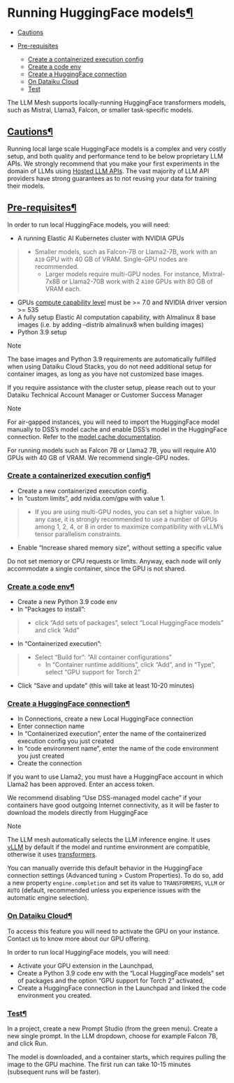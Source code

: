 Running HuggingFace models[¶](#running-huggingface-models "Permalink to this heading")
======================================================================================



* [Cautions](#cautions)
* [Pre\-requisites](#pre-requisites)


	+ [Create a containerized execution config](#create-a-containerized-execution-config)
	+ [Create a code env](#create-a-code-env)
	+ [Create a HuggingFace connection](#create-a-huggingface-connection)
	+ [On Dataiku Cloud](#on-dataiku-cloud)
	+ [Test](#test)



The LLM Mesh supports locally\-running HuggingFace transformers models, such as Mistral, Llama3, Falcon, or smaller task\-specific models.



[Cautions](#id1)[¶](#cautions "Permalink to this heading")
----------------------------------------------------------


Running local large scale HuggingFace models is a complex and very costly setup, and both quality and performance tend to be below proprietary LLM APIs. We strongly recommend that you make your first experiments in the domain of LLMs using [Hosted LLM APIs](llm-connections.html). The vast majority of LLM API providers have strong guarantees as to not reusing your data for training their models.




[Pre\-requisites](#id2)[¶](#pre-requisites "Permalink to this heading")
-----------------------------------------------------------------------


In order to run local HuggingFace models, you will need:


* A running Elastic AI Kubernetes cluster with NVIDIA GPUs



> + Smaller models, such as Falcon\-7B or Llama2\-7B, work with an `A10` GPU with 40 GB of VRAM. Single\-GPU nodes are recommended.
> 	+ Larger models require multi\-GPU nodes. For instance, Mixtral\-7x8B or Llama2\-70B work with 2 `A100` GPUs with 80 GB of VRAM each.
* GPUs [compute capability level](https://developer.nvidia.com/cuda-gpus) must be \>\= 7\.0 and NVIDIA driver version \>\= 535
* A fully setup Elastic AI computation capability, with Almalinux 8 base images (i.e. by adding –distrib almalinux8 when building images)
* Python 3\.9 setup



Note


The base images and Python 3\.9 requirements are automatically fulfilled when using Dataiku Cloud Stacks, you do not need additional setup for container images, as long as you have not customized base images.


If you require assistance with the cluster setup, please reach out to your Dataiku Technical Account Manager or Customer Success Manager




Note


For air\-gapped instances, you will need to import the HuggingFace model manually to DSS’s model cache and enable DSS’s model in the HuggingFace connection. Refer to the [model cache documentation](model-cache.html).



For running models such as Falcon 7B or Llama2 7B, you will require A10 GPUs with 40 GB of VRAM. We recommend single\-GPU nodes.



### [Create a containerized execution config](#id3)[¶](#create-a-containerized-execution-config "Permalink to this heading")


* Create a new containerized execution config.
* In “custom limits”, add nvidia.com/gpu with value 1.



> + If you are using multi\-GPU nodes, you can set a higher value. In any case, it is strongly recommended to use a number of GPUs among 1, 2, 4, or 8 in order to maximize compatibility with vLLM’s tensor parallelism constraints.
* Enable “Increase shared memory size”, without setting a specific value


Do not set memory or CPU requests or limits. Anyway, each node will only accommodate a single container, since the GPU is not shared.




### [Create a code env](#id4)[¶](#create-a-code-env "Permalink to this heading")


* Create a new Python 3\.9 code env
* In “Packages to install”:



> + click “Add sets of packages”, select “Local HuggingFace models” and click “Add”
* In “Containerized execution”:



> + Select “Build for”: “All container configurations”
> 	+ In “Container runtime additions”, click “Add”, and in “Type”, select “GPU support for Torch 2”
* Click “Save and update” (this will take at least 10\-20 minutes)




### [Create a HuggingFace connection](#id5)[¶](#create-a-huggingface-connection "Permalink to this heading")


* In Connections, create a new Local HuggingFace connection
* Enter connection name
* In “Containerized execution”, enter the name of the containerized execution config you just created
* In “code environment name”, enter the name of the code environment you just created
* Create the connection


If you want to use Llama2, you must have a HuggingFace account in which Llama2 has been approved. Enter an access token.


We recommend disabling “Use DSS\-managed model cache” if your containers have good outgoing Internet connectivity, as it will be faster to download the models directly from HuggingFace



Note


The LLM mesh automatically selects the LLM inference engine. It uses [vLLM](https://docs.vllm.ai/) by default if the model and runtime environment are compatible, otherwise it uses [transformers](https://huggingface.co/transformers/).


You can manually override this default behavior in the HuggingFace connection settings (Advanced tuning \> Custom Properties). To do so, add a new property `engine.completion` and set its value to `TRANSFORMERS`, `VLLM` or `AUTO` (default, recommended unless you experience issues with the automatic engine selection).





### [On Dataiku Cloud](#id6)[¶](#on-dataiku-cloud "Permalink to this heading")


To access this feature you will need to activate the GPU on your instance. Contact us to know more about our GPU offering.


In order to run local HuggingFace models, you will need:


* Activate your GPU extension in the Launchpad,
* Create a Python 3\.9 code env with the “Local HuggingFace models” set of packages and the option “GPU support for Torch 2” activated,
* Create a HuggingFace connection in the Launchpad and linked the code environment you created.




### [Test](#id7)[¶](#test "Permalink to this heading")


In a project, create a new Prompt Studio (from the green menu). Create a new single prompt. In the LLM dropdown, choose for example Falcon 7B, and click Run.


The model is downloaded, and a container starts, which requires pulling the image to the GPU machine. The first run can take 10\-15 minutes (subsequent runs will be faster).